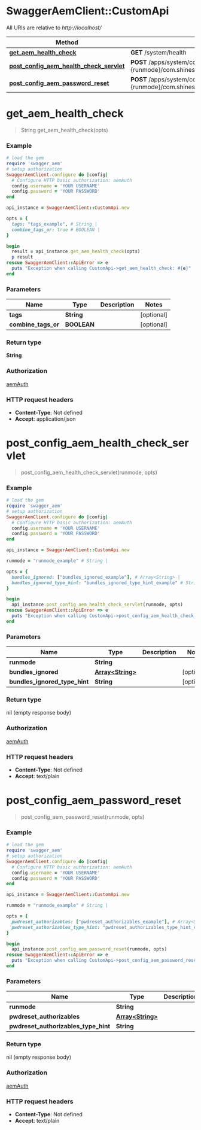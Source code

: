 # SwaggerAemClient::CustomApi

All URIs are relative to *http://localhost/*

Method | HTTP request | Description
------------- | ------------- | -------------
[**get_aem_health_check**](CustomApi.md#get_aem_health_check) | **GET** /system/health | 
[**post_config_aem_health_check_servlet**](CustomApi.md#post_config_aem_health_check_servlet) | **POST** /apps/system/config.{runmode}/com.shinesolutions.healthcheck.hc.impl.ActiveBundleHealthCheck | 
[**post_config_aem_password_reset**](CustomApi.md#post_config_aem_password_reset) | **POST** /apps/system/config.{runmode}/com.shinesolutions.aem.passwordreset.Activator | 


# **get_aem_health_check**
> String get_aem_health_check(opts)



### Example
```ruby
# load the gem
require 'swagger_aem'
# setup authorization
SwaggerAemClient.configure do |config|
  # Configure HTTP basic authorization: aemAuth
  config.username = 'YOUR USERNAME'
  config.password = 'YOUR PASSWORD'
end

api_instance = SwaggerAemClient::CustomApi.new

opts = { 
  tags: "tags_example", # String | 
  combine_tags_or: true # BOOLEAN | 
}

begin
  result = api_instance.get_aem_health_check(opts)
  p result
rescue SwaggerAemClient::ApiError => e
  puts "Exception when calling CustomApi->get_aem_health_check: #{e}"
end
```

### Parameters

Name | Type | Description  | Notes
------------- | ------------- | ------------- | -------------
 **tags** | **String**|  | [optional] 
 **combine_tags_or** | **BOOLEAN**|  | [optional] 

### Return type

**String**

### Authorization

[aemAuth](../README.md#aemAuth)

### HTTP request headers

 - **Content-Type**: Not defined
 - **Accept**: application/json



# **post_config_aem_health_check_servlet**
> post_config_aem_health_check_servlet(runmode, opts)



### Example
```ruby
# load the gem
require 'swagger_aem'
# setup authorization
SwaggerAemClient.configure do |config|
  # Configure HTTP basic authorization: aemAuth
  config.username = 'YOUR USERNAME'
  config.password = 'YOUR PASSWORD'
end

api_instance = SwaggerAemClient::CustomApi.new

runmode = "runmode_example" # String | 

opts = { 
  bundles_ignored: ["bundles_ignored_example"], # Array<String> | 
  bundles_ignored_type_hint: "bundles_ignored_type_hint_example" # String | 
}

begin
  api_instance.post_config_aem_health_check_servlet(runmode, opts)
rescue SwaggerAemClient::ApiError => e
  puts "Exception when calling CustomApi->post_config_aem_health_check_servlet: #{e}"
end
```

### Parameters

Name | Type | Description  | Notes
------------- | ------------- | ------------- | -------------
 **runmode** | **String**|  | 
 **bundles_ignored** | [**Array&lt;String&gt;**](String.md)|  | [optional] 
 **bundles_ignored_type_hint** | **String**|  | [optional] 

### Return type

nil (empty response body)

### Authorization

[aemAuth](../README.md#aemAuth)

### HTTP request headers

 - **Content-Type**: Not defined
 - **Accept**: text/plain



# **post_config_aem_password_reset**
> post_config_aem_password_reset(runmode, opts)



### Example
```ruby
# load the gem
require 'swagger_aem'
# setup authorization
SwaggerAemClient.configure do |config|
  # Configure HTTP basic authorization: aemAuth
  config.username = 'YOUR USERNAME'
  config.password = 'YOUR PASSWORD'
end

api_instance = SwaggerAemClient::CustomApi.new

runmode = "runmode_example" # String | 

opts = { 
  pwdreset_authorizables: ["pwdreset_authorizables_example"], # Array<String> | 
  pwdreset_authorizables_type_hint: "pwdreset_authorizables_type_hint_example" # String | 
}

begin
  api_instance.post_config_aem_password_reset(runmode, opts)
rescue SwaggerAemClient::ApiError => e
  puts "Exception when calling CustomApi->post_config_aem_password_reset: #{e}"
end
```

### Parameters

Name | Type | Description  | Notes
------------- | ------------- | ------------- | -------------
 **runmode** | **String**|  | 
 **pwdreset_authorizables** | [**Array&lt;String&gt;**](String.md)|  | [optional] 
 **pwdreset_authorizables_type_hint** | **String**|  | [optional] 

### Return type

nil (empty response body)

### Authorization

[aemAuth](../README.md#aemAuth)

### HTTP request headers

 - **Content-Type**: Not defined
 - **Accept**: text/plain



